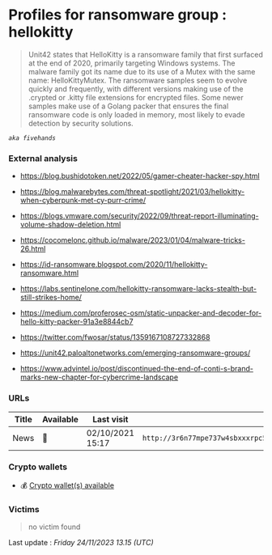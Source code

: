 # Profiles for ransomware group : **hellokitty**


> Unit42 states that HelloKitty is a ransomware family that first surfaced at the end of 2020, primarily targeting Windows systems. The malware family got its name due to its use of a Mutex with the same name: HelloKittyMutex. The ransomware samples seem to evolve quickly and frequently, with different versions making use of the .crypted or .kitty file extensions for encrypted files. Some newer samples make use of a Golang packer that ensures the final ransomware code is only loaded in memory, most likely to evade detection by security solutions.

_`aka fivehands`_

### External analysis
- https://blog.bushidotoken.net/2022/05/gamer-cheater-hacker-spy.html

- https://blog.malwarebytes.com/threat-spotlight/2021/03/hellokitty-when-cyberpunk-met-cy-purr-crime/

- https://blogs.vmware.com/security/2022/09/threat-report-illuminating-volume-shadow-deletion.html

- https://cocomelonc.github.io/malware/2023/01/04/malware-tricks-26.html

- https://id-ransomware.blogspot.com/2020/11/hellokitty-ransomware.html

- https://labs.sentinelone.com/hellokitty-ransomware-lacks-stealth-but-still-strikes-home/

- https://medium.com/proferosec-osm/static-unpacker-and-decoder-for-hello-kitty-packer-91a3e8844cb7

- https://twitter.com/fwosar/status/1359167108727332868

- https://unit42.paloaltonetworks.com/emerging-ransomware-groups/

- https://www.advintel.io/post/discontinued-the-end-of-conti-s-brand-marks-new-chapter-for-cybercrime-landscape

### URLs
| Title | Available | Last visit | fqdn | Screenshot 
|---|---|---|---|---|
| News | 🔴 | 02/10/2021 15:17 | `http://3r6n77mpe737w4sbxxxrpc5phbluv6xhtdl5ujpnlvmck5tc7blq2rqd.onion` | ❌ | 

### Crypto wallets
* 💰 <a href="/#/crypto/hellokitty.md">Crypto wallet(s) available</a>


### Victims

> no victim found




Last update : _Friday 24/11/2023 13.15 (UTC)_
